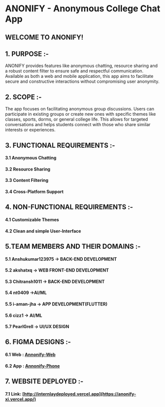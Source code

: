 # ANONIFY - Anonymous College Chat App
## WELCOME TO ANONIFY!
## 1. PURPOSE :-
ANONIFY provides features like anonymous chatting, resource sharing and a robust content filter to ensure safe and respectful communication. Available as both a web and mobile application, this app aims to facilitate secure and constructive interactions without compromising user anonymity.
## 2. SCOPE :-
The app focuses on facilitating anonymous group discussions. Users can participate in 
existing groups or create new ones with specific themes like classes, sports, dorms, or general 
college life. This allows for targeted conversations and helps students connect with those who 
share similar interests or experiences. 
## 3. FUNCTIONAL REQUIREMENTS :-
#### 3.1 Anonymous Chatting
#### 3.2 Resource Sharing
#### 3.3 Content Filtering
#### 3.4 Cross-Platform Support
## 4. NON-FUNCTIONAL REQUIREMENTS :-
#### 4.1 Customizable Themes
#### 4.2 Clean and simple User-Interface
## 5.TEAM MEMBERS AND THEIR DOMAINS :- 
#### 5.1 Anshukumar123975 -> BACK-END DEVELOPMENT
#### 5.2 akshatxq -> WEB FRONT-END DEVELOPMENT
#### 5.3 Chitransh1011 -> BACK-END DEVELOPMENT
#### 5.4 nt0409 ->AI/ML
#### 5.5 i-aman-jha -> APP DEVELOPMENT(FLUTTER)
#### 5.6 cizz1 -> AI/ML
#### 5.7 PearlGrell -> UI/UX DESIGN
## 6. FIGMA DESIGNS :-
#### 6.1 Web : <a href="https://www.figma.com/design/4AjGXuaH6dpzJcJbfliZEY/Annonify-Web?node-id=0-1&t=51sJGV86eBme3Reu-1"> Annonify-Web </a>
#### 6.2 App : <a href="https://www.figma.com/design/BF7PV6eROzhonY6XZ69Qs3/Annonify-Phone?node-id=0-1&t=B2T2wyL0rvZScP1C-1"> Annonify-Phone </a>
## 7. WEBSITE DEPLOYED :-
#### 7.1 Link: [http://internlaydeployed.vercel.app](https://anonify-xi.vercel.app/)
